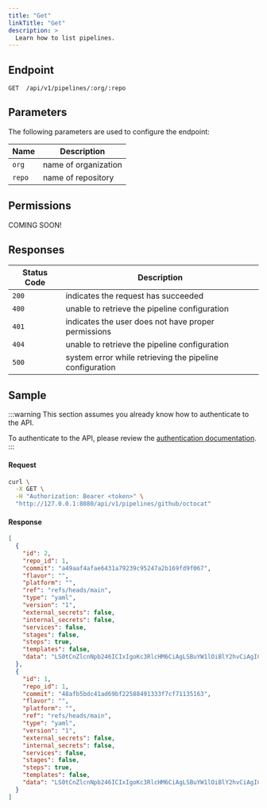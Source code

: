 ```yaml
---
title: "Get"
linkTitle: "Get"
description: >
  Learn how to list pipelines.
---
```


## Endpoint

```
GET  /api/v1/pipelines/:org/:repo
```

## Parameters

The following parameters are used to configure the endpoint:

| Name       | Description          |
|------------|----------------------|
| `org`      | name of organization |
| `repo`     | name of repository   |

## Permissions

COMING SOON!

## Responses

| Status Code | Description                                              |
| ----------- |----------------------------------------------------------|
| `200`       | indicates the request has succeeded                      |
| `400`       | unable to retrieve the pipeline configuration            |
| `401`       | indicates the user does not have proper permissions      |
| `404`       | unable to retrieve the pipeline configuration            |
| `500`       | system error while retrieving the pipeline configuration |

## Sample

:::warning
This section assumes you already know how to authenticate to the API.

To authenticate to the API, please review the [authentication documentation](/docs/reference/api/authentication.md).
:::

#### Request

```sh
curl \
  -X GET \
  -H "Authorization: Bearer <token>" \
  "http://127.0.0.1:8080/api/v1/pipelines/github/octocat"
```

#### Response

```json
[
  {
    "id": 2,
    "repo_id": 1,
    "commit": "a49aaf4afae6431a79239c95247a2b169fd9f067",
    "flavor": "",
    "platform": "",
    "ref": "refs/heads/main",
    "type": "yaml",
    "version": "1",
    "external_secrets": false,
    "internal_secrets": false,
    "services": false,
    "stages": false,
    "steps": true,
    "templates": false,
    "data": "LS0tCnZlcnNpb246ICIxIgoKc3RlcHM6CiAgLSBuYW1lOiBlY2hvCiAgICBpbWFnZTogYWxwaW5lOmxhdGVzdAogICAgY29tbWFuZHM6IFtlY2hvIGZvb10="
  },
  {
    "id": 1,
    "repo_id": 1,
    "commit": "48afb5bdc41ad69bf22588491333f7cf71135163",
    "flavor": "",
    "platform": "",
    "ref": "refs/heads/main",
    "type": "yaml",
    "version": "1",
    "external_secrets": false,
    "internal_secrets": false,
    "services": false,
    "stages": false,
    "steps": true,
    "templates": false,
    "data": "LS0tCnZlcnNpb246ICIxIgoKc3RlcHM6CiAgLSBuYW1lOiBlY2hvCiAgICBpbWFnZTogYWxwaW5lOmxhdGVzdAogICAgY29tbWFuZHM6IFtlY2hvIGZvb10="
  }
]
```
